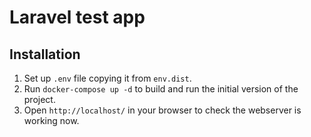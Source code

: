 # Laravel test app

## Installation

1. Set up `.env` file copying it from `env.dist`.
2. Run `docker-compose up -d` to build and run the initial version of the project.
3. Open `http://localhost/` in your browser to check the webserver is working now.
